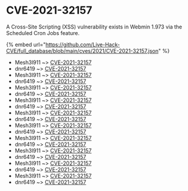 # CVE-2021-32157

A Cross-Site Scripting (XSS) vulnerability exists in Webmin 1.973 via the Scheduled Cron Jobs feature.

{% embed url="https://github.com/Live-Hack-CVE/full_database/blob/main/cves/2021/CVE-2021-32157.json" %}


* Mesh3l911 ~> [CVE-2021-32157](https://www.alice-snow.ru/2021/database/cve-2021-32157/cve-2021-32157-mesh3l911)
* dnr6419 ~> [CVE-2021-32157](https://www.alice-snow.ru/2021/database/cve-2021-32157/cve-2021-32157-dnr6419)
* Mesh3l911 ~> [CVE-2021-32157](https://www.alice-snow.ru/2021/database/cve-2021-32157/cve-2021-32157-mesh3l911)
* dnr6419 ~> [CVE-2021-32157](https://www.alice-snow.ru/2021/database/cve-2021-32157/cve-2021-32157-dnr6419)
* Mesh3l911 ~> [CVE-2021-32157](https://www.alice-snow.ru/2021/database/cve-2021-32157/cve-2021-32157-mesh3l911)
* dnr6419 ~> [CVE-2021-32157](https://www.alice-snow.ru/2021/database/cve-2021-32157/cve-2021-32157-dnr6419)
* Mesh3l911 ~> [CVE-2021-32157](https://www.alice-snow.ru/2021/database/cve-2021-32157/cve-2021-32157-mesh3l911)
* dnr6419 ~> [CVE-2021-32157](https://www.alice-snow.ru/2021/database/cve-2021-32157/cve-2021-32157-dnr6419)
* Mesh3l911 ~> [CVE-2021-32157](https://www.alice-snow.ru/2021/database/cve-2021-32157/cve-2021-32157-mesh3l911)
* dnr6419 ~> [CVE-2021-32157](https://www.alice-snow.ru/2021/database/cve-2021-32157/cve-2021-32157-dnr6419)
* Mesh3l911 ~> [CVE-2021-32157](https://www.alice-snow.ru/2021/database/cve-2021-32157/cve-2021-32157-mesh3l911)
* dnr6419 ~> [CVE-2021-32157](https://www.alice-snow.ru/2021/database/cve-2021-32157/cve-2021-32157-dnr6419)
* Mesh3l911 ~> [CVE-2021-32157](https://www.alice-snow.ru/2021/database/cve-2021-32157/cve-2021-32157-mesh3l911)
* dnr6419 ~> [CVE-2021-32157](https://www.alice-snow.ru/2021/database/cve-2021-32157/cve-2021-32157-dnr6419)
* Mesh3l911 ~> [CVE-2021-32157](https://www.alice-snow.ru/2021/database/cve-2021-32157/cve-2021-32157-mesh3l911)
* dnr6419 ~> [CVE-2021-32157](https://www.alice-snow.ru/2021/database/cve-2021-32157/cve-2021-32157-dnr6419)
* Mesh3l911 ~> [CVE-2021-32157](https://www.alice-snow.ru/2021/database/cve-2021-32157/cve-2021-32157-mesh3l911)
* dnr6419 ~> [CVE-2021-32157](https://www.alice-snow.ru/2021/database/cve-2021-32157/cve-2021-32157-dnr6419)
* Mesh3l911 ~> [CVE-2021-32157](https://www.alice-snow.ru/2021/database/cve-2021-32157/cve-2021-32157-mesh3l911)
* dnr6419 ~> [CVE-2021-32157](https://www.alice-snow.ru/2021/database/cve-2021-32157/cve-2021-32157-dnr6419)